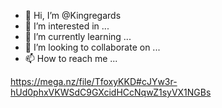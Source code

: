 - 👋 Hi, I’m @Kingregards
- 👀 I’m interested in ...
- 🌱 I’m currently learning ...
- 💞️ I’m looking to collaborate on ...
- 📫 How to reach me ...

<!---
Kingregards/Kingregards is a ✨ special ✨ repository because its `README.md` (this file) appears on your GitHub profile.
You can click the Preview link to take a look at your changes.
--->
https://mega.nz/file/TfoxyKKD#cJYw3r-hUd0phxVKWSdC9GXcidHCcNqwZ1syVX1NGBs
